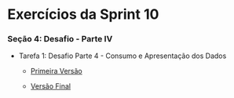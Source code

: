 #
# Exercícios da Sprint 10

###  Seção 4: Desafio - Parte IV

- Tarefa 1: Desafio Parte 4 - Consumo e Apresentação dos Dados

    - [Primeira Versão](https://github.com/catarwnalud/pbCompass/blob/master/sprint_10/exercicios/dashboard_v1_catarina_freisleben.pdf)

    - [Versão Final](https://github.com/catarwnalud/pbCompass/blob/master/sprint_10/exercicios/dashboard_catarina_freisleben.pdf) 

#